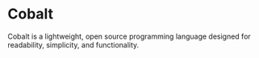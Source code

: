 # Cobalt

Cobalt is a lightweight, open source programming language designed for readability, simplicity, and functionality.
